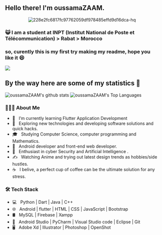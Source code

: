 <h2> Hello there! I'm oussamaZAAM.</h2>

<!-- ------------------------------------------------------------------------------------------------------------------------ -->
<!-- <a align="center" href="https://ibb.co/jz5zkrJ"><img src="https://i.ibb.co/ZSJSzM2/github-Readme.jpg" alt="github-Readme" border="0" width="500"></a> -->
<p align="center"><img src="https://i.ibb.co/4SjTH5G/228e2fc6817fc97762059df978485effd9d16dca-hq.gif" alt="228e2fc6817fc97762059df978485effd9d16dca-hq" border="0"></p>

### :smiley_cat: I am a student at INPT (Institut National de Poste et Télécommunication) > Rabat > Morocco

### so, curently this is my first try making my readme, hope you like it 😄

<a href="https://www.youtube.com/watch?v=dQw4w9WgXcQ"><img src="https://user-images.githubusercontent.com/73097560/115834477-dbab4500-a447-11eb-908a-139a6edaec5c.gif"></a>

## By the way here are some of my statistics 🚀
![oussamaZAAM's github stats](https://github-readme-stats.vercel.app/api?username=oussamaZAAM&show_icons=true&theme=dracula)
![oussamaZAAM's Top Languages](https://github-readme-stats.vercel.app/api/top-langs/?username=oussamaZAAM&theme=dracula)

<!-- ------------------------------------------------------------------------------------------------------------------------ -->


<h3> 👨🏻‍💻 About Me </h3>

- 🔭 &nbsp; I’m currently learning Flutter Application Development
- 🤔 &nbsp; Exploring new technologies and developing software solutions and quick hacks.
- 🎓 &nbsp; Studying Computer Science, computer programming and Mathematics.
- 💼 &nbsp; Android developer and front-end web developer.
- 🌱 &nbsp; Enthusiast in cyber Security and Artificial Intelligence .
- ✍️ &nbsp; Watching Anime and trying out latest design trends as hobbies/side hustles.
- ☕ &nbsp; I belive, a perfect cup of coffee can be the ultimate solution for any stress. 

<h3>🛠 Tech Stack</h3>

- 💻 &nbsp; Python | Dart | Java | C++  
- 🌐 &nbsp; Android | flutter | HTML | CSS | JavaScript | Bootstrap 
- 🛢 &nbsp; MySQL | Firebase | Xampp
- 🔧 &nbsp; Android Studio | PyCharm | Visual Studio code | Eclipse | Git
- 🖥 &nbsp; Adobe Xd | Illustrator | Photoshop | OpenShot
